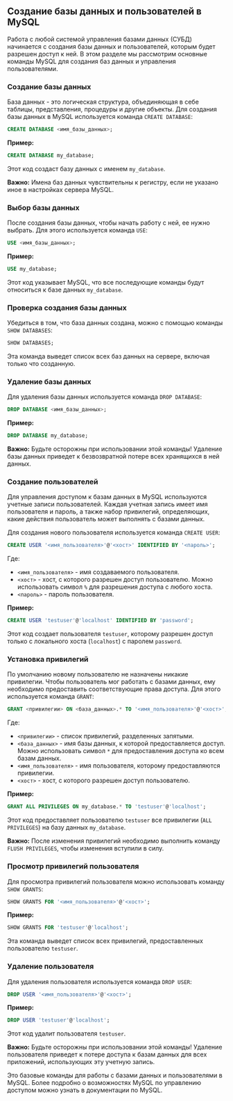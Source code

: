 ## Создание базы данных и пользователей в MySQL

Работа с любой системой управления базами данных (СУБД) начинается с создания базы данных и пользователей, которым будет разрешен доступ к ней. В этом разделе мы рассмотрим основные команды MySQL для создания баз данных и управления пользователями.

### Создание базы данных

База данных - это логическая структура, объединяющая в себе таблицы, представления, процедуры и другие объекты. Для создания базы данных в MySQL используется команда `CREATE DATABASE`:

```sql
CREATE DATABASE <имя_базы_данных>;
```

**Пример:**

```sql
CREATE DATABASE my_database;
```

Этот код создаст базу данных с именем `my_database`.

**Важно:** Имена баз данных чувствительны к регистру, если не указано иное в настройках сервера MySQL.

### Выбор базы данных

После создания базы данных, чтобы начать работу с ней, ее нужно выбрать. Для этого используется команда `USE`:

```sql
USE <имя_базы_данных>;
```

**Пример:**

```sql
USE my_database;
```

Этот код указывает MySQL, что все последующие команды будут относиться к базе данных `my_database`.

### Проверка создания базы данных

Убедиться в том, что база данных создана, можно с помощью команды `SHOW DATABASES`:

```sql
SHOW DATABASES;
```

Эта команда выведет список всех баз данных на сервере, включая только что созданную.

### Удаление базы данных

Для удаления базы данных используется команда `DROP DATABASE`:

```sql
DROP DATABASE <имя_базы_данных>;
```

**Пример:**

```sql
DROP DATABASE my_database;
```

**Важно:** Будьте осторожны при использовании этой команды! Удаление базы данных приведет к безвозвратной потере всех хранящихся в ней данных.

### Создание пользователей

Для управления доступом к базам данных в MySQL используются учетные записи пользователей. Каждая учетная запись имеет имя пользователя и пароль, а также набор привилегий, определяющих, какие действия пользователь может выполнять с базами данных.

Для создания нового пользователя используется команда `CREATE USER`:

```sql
CREATE USER '<имя_пользователя>'@'<хост>' IDENTIFIED BY '<пароль>';
```

Где:

* `<имя_пользователя>` - имя создаваемого пользователя.
* `<хост>` - хост, с которого разрешен доступ пользователю. Можно использовать символ `%` для разрешения доступа с любого хоста.
* `<пароль>` - пароль пользователя.

**Пример:**

```sql
CREATE USER 'testuser'@'localhost' IDENTIFIED BY 'password';
```

Этот код создает пользователя `testuser`, которому разрешен доступ только с локального хоста (`localhost`) с паролем `password`.

### Установка привилегий

По умолчанию новому пользователю не назначены никакие привилегии. Чтобы пользователь мог работать с базами данных, ему необходимо предоставить соответствующие права доступа. Для этого используется команда `GRANT`:

```sql
GRANT <привилегии> ON <база_данных>.* TO '<имя_пользователя>'@'<хост>';
```

Где:

* `<привилегии>` - список привилегий, разделенных запятыми.
* `<база_данных>` - имя базы данных, к которой предоставляется доступ. Можно использовать символ `*` для предоставления доступа ко всем базам данных.
* `<имя_пользователя>` - имя пользователя, которому предоставляются привилегии.
* `<хост>` - хост, с которого разрешен доступ пользователю.

**Пример:**

```sql
GRANT ALL PRIVILEGES ON my_database.* TO 'testuser'@'localhost';
```

Этот код предоставляет пользователю `testuser` все привилегии (`ALL PRIVILEGES`) на базу данных `my_database`.

**Важно:** После изменения привилегий необходимо выполнить команду `FLUSH PRIVILEGES`, чтобы изменения вступили в силу.

### Просмотр привилегий пользователя

Для просмотра привилегий пользователя можно использовать команду `SHOW GRANTS`:

```sql
SHOW GRANTS FOR '<имя_пользователя>'@'<хост>';
```

**Пример:**

```sql
SHOW GRANTS FOR 'testuser'@'localhost';
```

Эта команда выведет список всех привилегий, предоставленных пользователю `testuser`.

### Удаление пользователя

Для удаления пользователя используется команда `DROP USER`:

```sql
DROP USER '<имя_пользователя>'@'<хост>';
```

**Пример:**

```sql
DROP USER 'testuser'@'localhost';
```

Этот код удалит пользователя `testuser`.

**Важно:** Будьте осторожны при использовании этой команды! Удаление пользователя приведет к потере доступа к базам данных для всех приложений, использующих эту учетную запись.

Это базовые команды для работы с базами данных и пользователями в MySQL. Более подробно о возможностях MySQL по управлению доступом можно узнать в документации по MySQL.

